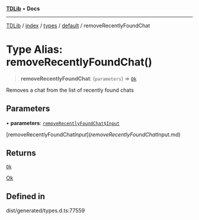 [**TDLib**](../../../../../../README.md) • **Docs**

***

[TDLib](../../../../../../modules.md) / [index](../../../../../README.md) / [types](../../../README.md) / [default](../README.md) / removeRecentlyFoundChat

# Type Alias: removeRecentlyFoundChat()

> **removeRecentlyFoundChat**: (`parameters`) => [`Ok`](Ok-1.md)

Removes a chat from the list of recently found chats

## Parameters

• **parameters**: [`removeRecentlyFoundChat$Input`](removeRecentlyFoundChat$Input.md)

[removeRecentlyFoundChat$Input](removeRecentlyFoundChat$Input.md)

## Returns

[`Ok`](Ok-1.md)

[Ok](Ok-1.md)

## Defined in

dist/generated/types.d.ts:77559
